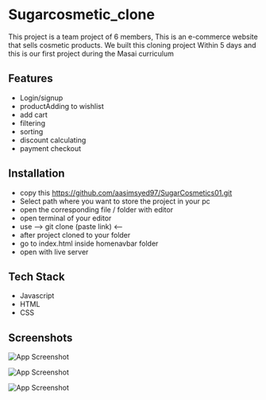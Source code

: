 
# Sugarcosmetic_clone

This project is a team project of 6 members, This is an e-commerce website that sells cosmetic products. We built this cloning project
Within 5 days and this is our first project during the Masai curriculum 


## Features

- Login/signup
- productAdding to wishlist
- add cart
- filtering
- sorting
- discount calculating
- payment checkout



## Installation

- copy this https://github.com/aasimsyed97/SugarCosmetics01.git
- Select path where you want to store the project in your pc
- open the corresponding file / folder with editor
- open terminal of your editor
- use  --> git clone (paste link) <-- 
- after project cloned to your folder
- go to index.html inside homenavbar folder
- open with live server
    
## Tech Stack

* Javascript
* HTML
* CSS



## Screenshots

![App Screenshot](https://cdn.shopify.com/s/files/1/1301/1643/files/Weekend_offer-_landing_banner_2.jpg?v=1600581929)

![App Screenshot](https://grocurv.com/media/images/Sugar_Website.width-800.png)

![App Screenshot](https://www.couponmoto.com/storage/store/description/sugar-cosmetics-coupon-code.png)
